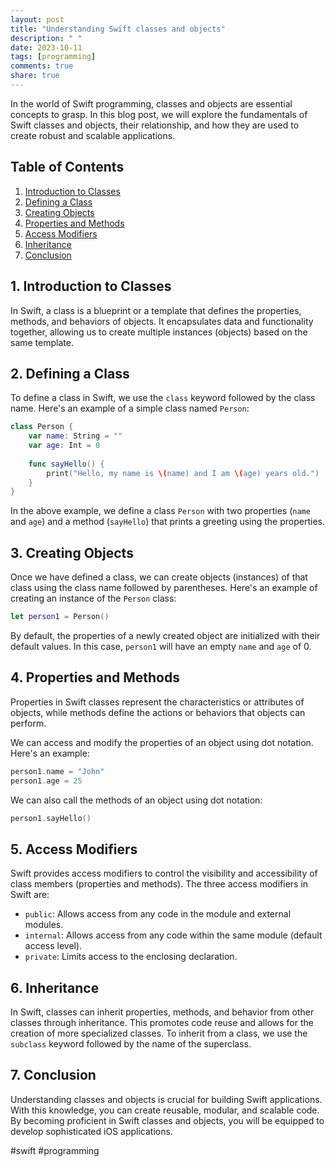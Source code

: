 ```yaml
---
layout: post
title: "Understanding Swift classes and objects"
description: " "
date: 2023-10-11
tags: [programming]
comments: true
share: true
---
```


In the world of Swift programming, classes and objects are essential concepts to grasp. In this blog post, we will explore the fundamentals of Swift classes and objects, their relationship, and how they are used to create robust and scalable applications.

## Table of Contents
1. [Introduction to Classes](#introduction-to-classes)
2. [Defining a Class](#defining-a-class)
3. [Creating Objects](#creating-objects)
4. [Properties and Methods](#properties-and-methods)
5. [Access Modifiers](#access-modifiers)
6. [Inheritance](#inheritance)
7. [Conclusion](#conclusion)

## 1. Introduction to Classes <a name="introduction-to-classes"></a>
In Swift, a class is a blueprint or a template that defines the properties, methods, and behaviors of objects. It encapsulates data and functionality together, allowing us to create multiple instances (objects) based on the same template.

## 2. Defining a Class <a name="defining-a-class"></a>
To define a class in Swift, we use the `class` keyword followed by the class name. Here's an example of a simple class named `Person`:

```swift
class Person {
    var name: String = ""
    var age: Int = 0
    
    func sayHello() {
        print("Hello, my name is \(name) and I am \(age) years old.")
    }
}
```

In the above example, we define a class `Person` with two properties (`name` and `age`) and a method (`sayHello`) that prints a greeting using the properties.

## 3. Creating Objects <a name="creating-objects"></a>
Once we have defined a class, we can create objects (instances) of that class using the class name followed by parentheses. Here's an example of creating an instance of the `Person` class:

```swift
let person1 = Person()
```

By default, the properties of a newly created object are initialized with their default values. In this case, `person1` will have an empty `name` and `age` of 0.

## 4. Properties and Methods <a name="properties-and-methods"></a>
Properties in Swift classes represent the characteristics or attributes of objects, while methods define the actions or behaviors that objects can perform.

We can access and modify the properties of an object using dot notation. Here's an example:

```swift
person1.name = "John"
person1.age = 25
```

We can also call the methods of an object using dot notation:

```swift
person1.sayHello()
```

## 5. Access Modifiers <a name="access-modifiers"></a>
Swift provides access modifiers to control the visibility and accessibility of class members (properties and methods). The three access modifiers in Swift are:
- `public`: Allows access from any code in the module and external modules.
- `internal`: Allows access from any code within the same module (default access level).
- `private`: Limits access to the enclosing declaration.

## 6. Inheritance <a name="inheritance"></a>
In Swift, classes can inherit properties, methods, and behavior from other classes through inheritance. This promotes code reuse and allows for the creation of more specialized classes. To inherit from a class, we use the `subclass` keyword followed by the name of the superclass.

## 7. Conclusion <a name="conclusion"></a>
Understanding classes and objects is crucial for building Swift applications. With this knowledge, you can create reusable, modular, and scalable code. By becoming proficient in Swift classes and objects, you will be equipped to develop sophisticated iOS applications.

#swift #programming